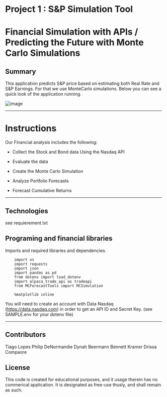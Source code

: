 
# Project 1 : S&P Simulation Tool

# Financial Simulation with APIs / Predicting the Future with Monte Carlo Simulations

## Summary  
This application predicts S&P price based on estimating both Real Rate and S&P Earnings. For that we use MonteCarlo simulations. Below you can see a quick look of the application running.

![image](https://user-images.githubusercontent.com/63212742/168455409-0f6c4f75-d4ae-4d5c-8787-4455b4efc9fb.png)


---

# Instructions 
Our Financial analysis includes the following:


- Collect the Stock and Bond data Using the Nasdaq API

- Evaluate the data

- Create the Monte Carlo Simulation

- Analyze Portfolio Forecasts

- Forecast Cumulative Returns 

---

## Technologies
see requierement.txt

## Programing and financial libraries
Imports and required libraries and dependencies. 

        import os
        import requests
        import json
        import pandas as pd
        from dotenv import load_dotenv
        import alpaca_trade_api as tradeapi
        from MCForecastTools import MCSimulation

        %matplotlib inline

You will need to create an account with Data Nasdaq (https://data.nasdaq.com) in order to get an API ID and Secret Key. (see SAMPLE.env for your dotenv file)

---

## Contributors

Tiago Lopes 
Philip DeNormandie
Dynah Beermann
Bennett Kramer
Drissa Compaore 

## License

This code is created for educational purposes, and it usage therein has no commerical application. It is designated as free-use thusly, and shall remain as such.
